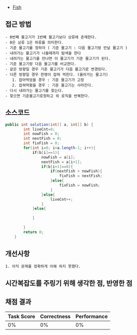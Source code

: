 - [Fish](https://app.codility.com/programmers/lessons/7-stacks_and_queues/fish/)

## 접근 방법
    - 0번째 물고기가 1번째 물고기보다 상류에 존재한다.
    - 0은 상류 1은 하류를 의미한다.
    - 기준 물고기를 정하자 ( 기준 물고기 : 다음 물고기랑 만날 물고기 )
    - 내려가는 물고기가 나올때까지 탐색을 한다    
    - 내려가는 물고기를 만나면 이 물고기가 기준 물고기가 된다.
    - 기준 물고기랑 다음 물고기를 비교한다.
    - 같은 방향일 경우 기준 물고기가 다음 물고기로 변경된다.
    - 다른 방향일 경우 한명이 잡혀 먹힌다. (올라가는 물고기)
	   1. 잡아먹었을 경우 : 기준 물고기가 고정
	   2. 잡혀먹혔을 경우 : 기준 물고기는 사라진다.
    - 다시 내려가는 물고기를 찾는다.
    - 찾으면 기준물고기로정하고 위 로직을 반복한다.

## 소스코드

~~~java
public int solution(int[] a, int[] b) {
		int liveCnt=0;
		int nowFish = 0;
		int nextFish = 0;
		int fixFish = 0;
		for(int i=0; i<a.length-1; i++){
			if(b[i]==1){
				nowFish = a[i];
				nextFish = a[i+1];
				if(b[i+1]==0){
					if(nextFish > nowFish){
						fixFish = nextFish;
					}else{
						fixFish = nowFish;
					}
				}else{
					liveCnt++;
				}
			}else{
				
			}
			
		}
        return 0;
    }
~~~

## 개선사항
    1. 아직 문제를 정확하게 이해 하지 못했다.

## 시간복잡도를 주링기 위해 생각한 점, 반영한 점

## 채점 결과
| Task Score | Correctness | Performance | 
| ------------ | ------------- | ------------- |
| 0% | 0% | 0% |
